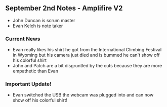 ## September 2nd Notes - Amplifire V2

- John Duncan is scrum master
- Evan Kelch is note taker

### Current News
- Evan really likes his shirt he got from the International Climbing Festival in Wyoming but his camera just died and is bummed he can't show off his colorful shirt
- John and Patch are a bit disgruntled by the cuts because they are more empathetic than Evan

### Important Update!
- Evan switched the USB the webcam was plugged into and can now show off his colorful shirt!
